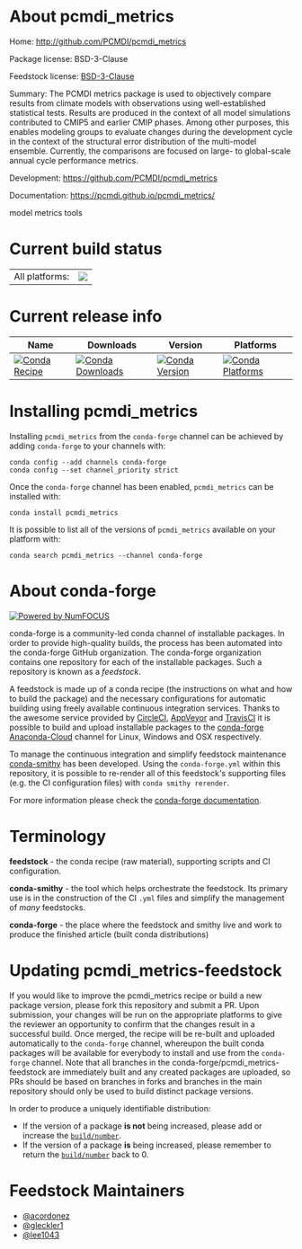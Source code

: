 About pcmdi_metrics
===================

Home: http://github.com/PCMDI/pcmdi_metrics

Package license: BSD-3-Clause

Feedstock license: [BSD-3-Clause](https://github.com/conda-forge/pcmdi_metrics-feedstock/blob/master/LICENSE.txt)

Summary: The PCMDI metrics package is used to objectively compare results from climate models with observations using well-established statistical tests. Results are produced in the context of all model simulations contributed to CMIP5 and earlier CMIP phases. Among other purposes, this enables modeling groups to evaluate changes during the development cycle in the context of the structural error distribution of the multi-model ensemble. Currently, the comparisons are focused on large- to global-scale annual cycle performance metrics.

Development: https://github.com/PCMDI/pcmdi_metrics

Documentation: https://pcmdi.github.io/pcmdi_metrics/

model metrics tools

Current build status
====================


<table><tr><td>All platforms:</td>
    <td>
      <a href="https://dev.azure.com/conda-forge/feedstock-builds/_build/latest?definitionId=14881&branchName=master">
        <img src="https://dev.azure.com/conda-forge/feedstock-builds/_apis/build/status/pcmdi_metrics-feedstock?branchName=master">
      </a>
    </td>
  </tr>
</table>

Current release info
====================

| Name | Downloads | Version | Platforms |
| --- | --- | --- | --- |
| [![Conda Recipe](https://img.shields.io/badge/recipe-pcmdi_metrics-green.svg)](https://anaconda.org/conda-forge/pcmdi_metrics) | [![Conda Downloads](https://img.shields.io/conda/dn/conda-forge/pcmdi_metrics.svg)](https://anaconda.org/conda-forge/pcmdi_metrics) | [![Conda Version](https://img.shields.io/conda/vn/conda-forge/pcmdi_metrics.svg)](https://anaconda.org/conda-forge/pcmdi_metrics) | [![Conda Platforms](https://img.shields.io/conda/pn/conda-forge/pcmdi_metrics.svg)](https://anaconda.org/conda-forge/pcmdi_metrics) |

Installing pcmdi_metrics
========================

Installing `pcmdi_metrics` from the `conda-forge` channel can be achieved by adding `conda-forge` to your channels with:

```
conda config --add channels conda-forge
conda config --set channel_priority strict
```

Once the `conda-forge` channel has been enabled, `pcmdi_metrics` can be installed with:

```
conda install pcmdi_metrics
```

It is possible to list all of the versions of `pcmdi_metrics` available on your platform with:

```
conda search pcmdi_metrics --channel conda-forge
```


About conda-forge
=================

[![Powered by
NumFOCUS](https://img.shields.io/badge/powered%20by-NumFOCUS-orange.svg?style=flat&colorA=E1523D&colorB=007D8A)](https://numfocus.org)

conda-forge is a community-led conda channel of installable packages.
In order to provide high-quality builds, the process has been automated into the
conda-forge GitHub organization. The conda-forge organization contains one repository
for each of the installable packages. Such a repository is known as a *feedstock*.

A feedstock is made up of a conda recipe (the instructions on what and how to build
the package) and the necessary configurations for automatic building using freely
available continuous integration services. Thanks to the awesome service provided by
[CircleCI](https://circleci.com/), [AppVeyor](https://www.appveyor.com/)
and [TravisCI](https://travis-ci.com/) it is possible to build and upload installable
packages to the [conda-forge](https://anaconda.org/conda-forge)
[Anaconda-Cloud](https://anaconda.org/) channel for Linux, Windows and OSX respectively.

To manage the continuous integration and simplify feedstock maintenance
[conda-smithy](https://github.com/conda-forge/conda-smithy) has been developed.
Using the ``conda-forge.yml`` within this repository, it is possible to re-render all of
this feedstock's supporting files (e.g. the CI configuration files) with ``conda smithy rerender``.

For more information please check the [conda-forge documentation](https://conda-forge.org/docs/).

Terminology
===========

**feedstock** - the conda recipe (raw material), supporting scripts and CI configuration.

**conda-smithy** - the tool which helps orchestrate the feedstock.
                   Its primary use is in the construction of the CI ``.yml`` files
                   and simplify the management of *many* feedstocks.

**conda-forge** - the place where the feedstock and smithy live and work to
                  produce the finished article (built conda distributions)


Updating pcmdi_metrics-feedstock
================================

If you would like to improve the pcmdi_metrics recipe or build a new
package version, please fork this repository and submit a PR. Upon submission,
your changes will be run on the appropriate platforms to give the reviewer an
opportunity to confirm that the changes result in a successful build. Once
merged, the recipe will be re-built and uploaded automatically to the
`conda-forge` channel, whereupon the built conda packages will be available for
everybody to install and use from the `conda-forge` channel.
Note that all branches in the conda-forge/pcmdi_metrics-feedstock are
immediately built and any created packages are uploaded, so PRs should be based
on branches in forks and branches in the main repository should only be used to
build distinct package versions.

In order to produce a uniquely identifiable distribution:
 * If the version of a package **is not** being increased, please add or increase
   the [``build/number``](https://docs.conda.io/projects/conda-build/en/latest/resources/define-metadata.html#build-number-and-string).
 * If the version of a package **is** being increased, please remember to return
   the [``build/number``](https://docs.conda.io/projects/conda-build/en/latest/resources/define-metadata.html#build-number-and-string)
   back to 0.

Feedstock Maintainers
=====================

* [@acordonez](https://github.com/acordonez/)
* [@gleckler1](https://github.com/gleckler1/)
* [@lee1043](https://github.com/lee1043/)

